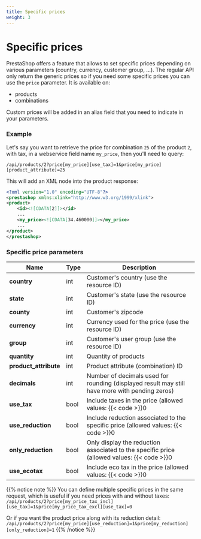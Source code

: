 ```yaml
---
title: Specific prices
weight: 3
---
```


# Specific prices

PrestaShop offers a feature that allows to set specific prices depending on various parameters (country, currency, customer group, ...). The regular API only return the generic prices so if you need some specific prices you can use the `price` parameter. It is available on:

- products
- combinations

Custom prices will be added in an alias field that you need to indicate in your parameters.

### Example

Let's say you want to retrieve the price for combination `25` of the product `2`, with tax, in a webservice field name `my_price`, then you'll need to query:

`/api/products/2?price[my_price][use_tax]=1&price[my_price][product_attribute]=25`

This will add an XML node into the product response:

```xml
<?xml version="1.0" encoding="UTF-8"?>
<prestashop xmlns:xlink="http://www.w3.org/1999/xlink">
<product>
	<id><![CDATA[2]]></id>
    ...
    <my_price><![CDATA[34.460000]]></my_price>
    ...
</product>
</prestashop>
```

### Specific price parameters

| Name | Type | Description |
|------|------|-------------|
| **country** | int | Customer's country (use the resource ID) |
| **state** | int | Customer's state (use the resource ID) |
| **county** | int | Customer's zipcode |
| **currency** | int | Currency used for the price (use the resource ID) |
| **group** | int | Customer's user group (use the resource ID) |
| **quantity** | int | Quantity of products |
| **product_attribute** | int | Product attribute (combination) ID |
| **decimals** | int | Number of decimals used for rounding (displayed result may still have more with pending zeros) |
| **use_tax** | bool | Include taxes in the price (allowed values: {{< code >}}0|1{{< /code >}}) |
| **use_reduction** | bool | Include reduction associated to the specific price (allowed values: {{< code >}}0|1{{< /code >}}) |
| **only_reduction** | bool | Only display the reduction associated to the specific price (allowed values: {{< code >}}0|1{{< /code >}}) |
| **use_ecotax** | bool | Include eco tax in the price (allowed values: {{< code >}}0|1{{< /code >}}) |

{{% notice note %}}
You can define multiple specific prices in the same request, which is useful if you need prices with and without taxes: `/api/products/2?price[my_price_tax_incl][use_tax]=1&price[my_price_tax_excl][use_tax]=0`

Or if you want the product price along with its reduction detail: `/api/products/2?price[my_price][use_reduction]=1&price[my_reduction][only_reduction]=1`
{{% /notice %}}
